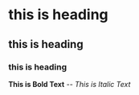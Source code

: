 # this is heading
## this is heading
### this is heading

**This is Bold Text** --
*This is Italic Text*
